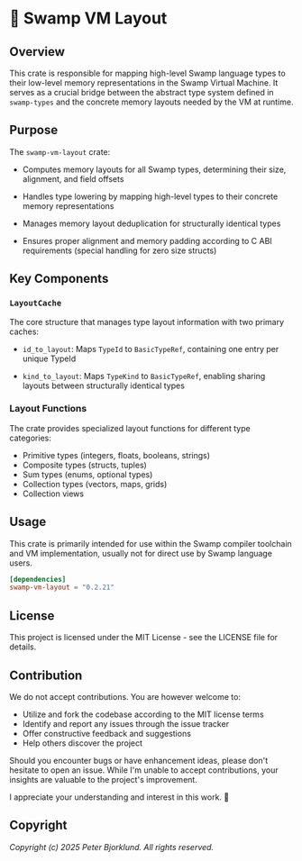 # 🧩 Swamp VM Layout

## Overview

This crate is responsible for mapping high-level Swamp language types to their
low-level memory representations in the Swamp Virtual Machine. It serves as a
crucial bridge between the abstract type system defined in `swamp-types` and the
concrete memory layouts needed by the VM at runtime.

## Purpose

The `swamp-vm-layout` crate:

- Computes memory layouts for all Swamp types, determining their size,
  alignment, and field offsets

- Handles type lowering by mapping high-level types to their concrete memory
  representations

- Manages memory layout deduplication for structurally identical types

- Ensures proper alignment and memory padding according to C ABI
  requirements (special handling for zero size structs)

## Key Components

### `LayoutCache`

The core structure that manages type layout information with two primary caches:

- `id_to_layout`: Maps `TypeId` to `BasicTypeRef`, containing one entry per
  unique TypeId

- `kind_to_layout`: Maps `TypeKind` to `BasicTypeRef`, enabling sharing layouts
  between structurally identical types

### Layout Functions

The crate provides specialized layout functions for different type categories:

- Primitive types (integers, floats, booleans, strings)
- Composite types (structs, tuples)
- Sum types (enums, optional types)
- Collection types (vectors, maps, grids)
- Collection views

## Usage

This crate is primarily intended for use within the Swamp compiler toolchain and
VM implementation, usually not for direct use by Swamp language users.

```toml
[dependencies]
swamp-vm-layout = "0.2.21"
```

## License

This project is licensed under the MIT License - see the LICENSE file for
details.

## Contribution

We do not accept contributions. You are however welcome to:

- Utilize and fork the codebase according to the MIT license terms
- Identify and report any issues through the issue tracker
- Offer constructive feedback and suggestions
- Help others discover the project

Should you encounter bugs or have enhancement ideas, please don't hesitate to
open an issue. While I'm unable to accept contributions, your insights are
valuable to the project's improvement.

I appreciate your understanding and interest in this work. 🙏

## Copyright

_Copyright (c) 2025 Peter Bjorklund. All rights reserved._
